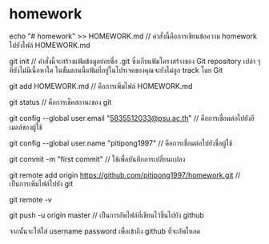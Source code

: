 # homework
echo "# homework" >> HOMEWORK.md // คำสั่งนี้คือการเขียนข้อความ homework ไปยังไฟล์ HOMEWORK.md

git init // คำสั่งนี้จะสร้างแฟ้มข้อมูลย่อยชื่อ .git ซึ่งเก็บแฟ้มโครงสร้างของ Git repository เปล่า ๆ ที่ยังไม่มีเนื้อหาใด ในขั้นตอนนี้แฟ้มที่อยู่ในโปรเจคของคุณจะยังไม่ถูก track โดย Git

git add HOMEWORK.md // คือการเพิ่มไฟล์ HOMEWORK.md 

git status // คือการเช็คสถานะของ git

git config --global user.email "5835512033@psu.ac.th" // คือการเชื่อมต่อไปยังอีเมลล์ของผู้ใช้

git config --global user.name "pitipong1997" // คือการเชื่อมต่อไปยังชื่อผู้ใช้

git commit -m "first commit" // ใช้เพื่อบันทึกการเปลี่ยนเเปลง
		
git remote add origin https://github.com/pitipong1997/homework.git // เป็นการเพิ่มไฟล์ไปยัง git

git remote -v

git push -u origin master // เป็นการอัพไฟล์ที่เขียนไว้ขึ้นไปยัง github

จากนั้นจะให้ใส่ username password เพื่อเข้าถึง github ที่จะอัพโหลด
